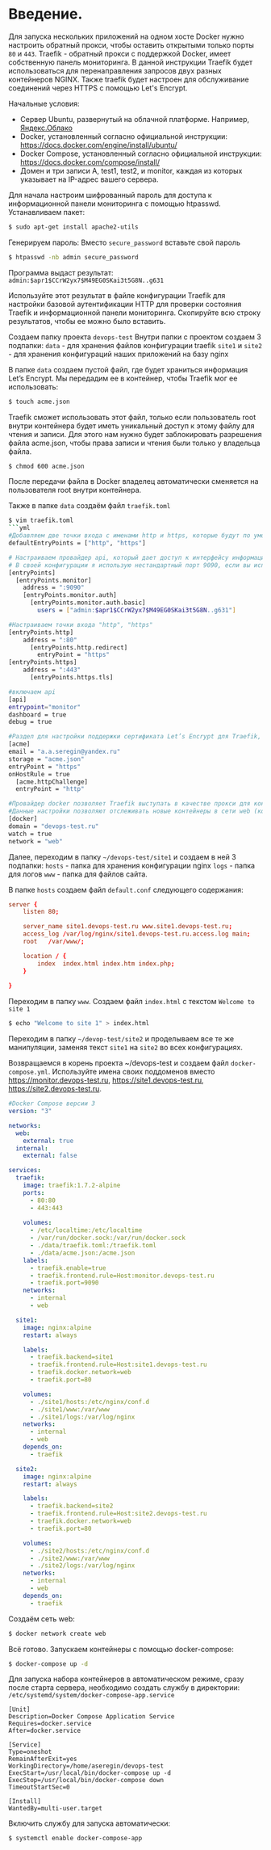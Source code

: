 # Введение.
Для запуска нескольких приложений на одном хосте Docker нужно настроить обратный прокси, чтобы оставить открытыми только порты `80` и `443`.
Traefik - обратный прокси с поддержкой Docker, имеет собственную панель мониторинга. В данной инструкции Traefik будет использоваться для перенаправления запросов двух разных контейнеров NGINX. Также traefik будет настроен для обслуживание соединений через HTTPS с помощью Let's Encrypt.

Начальные условия:
- Сервер Ubuntu, развернутый на облачной платформе. Например, [Яндекс.Облако](https://cloud.yandex.ru/)
- Docker, установленный согласно официальной инструкции: <https://docs.docker.com/engine/install/ubuntu/>
- Docker Compose, установленный согласно официальной инструкции: <https://docs.docker.com/compose/install/>
- Домен и три записи A, test1, test2, и monitor, каждая из которых указывает на IP-адрес вашего сервера.

Для начала настроим шифрованный пароль для доступа к информационной панели мониторинга с помощью htpasswd.
Устанавливаем пакет:
```sh
$ sudo apt-get install apache2-utils
```
Генерируем пароль:
Вместо `secure_password` вставьте свой пароль
```sh
$ htpasswd -nb admin secure_password
```
Программа выдаст результат:
`admin:$apr1$CCrW2yx7$M49EG0SKai3t5G8N..g631`

Используйте этот результат в файле конфигурации Traefik для настройки базовой аутентификации HTTP для проверки состояния Traefik и информационной панели мониторинга. Скопируйте всю строку результатов, чтобы ее можно было вставить.

Создаем папку проекта `devops-test`
Внутри папки с проектом создаем 3 подпапки:
`data` - для хранения файлов конфигурации traefik
`site1` и `site2` - для хранения конфигураций наших приложений на базу nginx

В папке `data` создаем пустой файл, где будет храниться информация Let’s Encrypt. Мы передадим ее в контейнер, чтобы Traefik мог ее использовать:
```sh
$ touch acme.json
```
Traefik сможет использовать этот файл, только если пользователь root внутри контейнера будет иметь уникальный доступ к этому файлу для чтения и записи. Для этого нам нужно будет заблокировать разрешения файла acme.json, чтобы права записи и чтения были только у владельца файла.
```sh
$ chmod 600 acme.json
```
После передачи файла в Docker владелец автоматически сменяется на пользователя root внутри контейнера.

Также в папке `data` создаём файл `traefik.toml`
```sh
$ vim traefik.toml
```yml
#Добавляем две точки входа с именами http и https, которые будут по умолчанию доступны всем серверным компонентам
defaultEntryPoints = ["http", "https"]

# Настраиваем провайдер api, который дает доступ к интерфейсу информационной панели. Здесь вам нужно вставить результат выполнения команды htpasswd:
# В своей конфигурации я использую нестандартный порт 9090, если вы используете файерволл, не забудьте добавить его в список разрешенных
[entryPoints]
  [entryPoints.monitor]
    address = ":9090"
    [entryPoints.monitor.auth]
      [entryPoints.monitor.auth.basic]
        users = ["admin:$apr1$CCrW2yx7$M49EG0SKai3t5G8N..g631"]

#Настраиваем точки входа "http", "https"
[entryPoints.http]
    address = ":80"
      [entryPoints.http.redirect]
        entryPoint = "https"
[entryPoints.https]
    address = ":443"
      [entryPoints.https.tls]

#включаем api
[api]
entrypoint="monitor"
dashboard = true
debug = true

#Раздел для настройки поддержки сертификата Let’s Encrypt для Traefik, пропишите в него свой e-mail
[acme]
email = "a.a.seregin@yandex.ru"
storage = "acme.json"
entryPoint = "https"
onHostRule = true
  [acme.httpChallenge]
  entryPoint = "http"

#Провайдер docker позволяет Traefik выступать в качестве прокси для контейнеров Docker.
#Данные настройки позволяют отслеживать новые контейнеры в сети web (которую мы вскоре создадим) и для предоставляют доступ к ним как к субдоменам домена devops-test.ru.
[docker]
domain = "devops-test.ru"
watch = true
network = "web"
```
Далее, переходим в папку `~/devops-test/site1` и  создаем в ней 3 подпапки:
`hosts` - папка для хранения конфигурации nginx
`logs` - папка для логов
`www` - папка для файлов сайта.

В папке `hosts` создаем файл `default.conf` следующего содержания:
```conf
server {
	listen 80;

	server_name site1.devops-test.ru www.site1.devops-test.ru;
	access_log /var/log/nginx/site1.devops-test.ru.access.log main;
	root   /var/www/;

	location / {
		index  index.html index.htm index.php;
	}
	
}
```
Переходим в папку `www`. Создаем файл `index.html` с текстом `Welcome to site 1`
```sh
$ echo "Welcome to site 1" > index.html
```
Переходим в папку `~/devop-test/site2` и проделываем все те же манипуляции, заменяя текст `site1` на `site2` во всех конфигурациях.

Возвращаемся в корень проекта ~/devops-test и создаем файл `docker-compose.yml`. Используйте имена своих поддоменов вместо <https://monitor.devops-test.ru>, <https://site1.devops-test.ru>, <https://site2.devops-test.ru>.
```yml
#Docker Compose версии 3
version: "3"

networks:
  web:
    external: true
  internal:
    external: false

services:
  traefik:
    image: traefik:1.7.2-alpine 
    ports:
      - 80:80
      - 443:443
  
    volumes:
      - /etc/localtime:/etc/localtime
      - /var/run/docker.sock:/var/run/docker.sock
      - ./data/traefik.toml:/traefik.toml
      - ./data/acme.json:/acme.json
    labels:
      - traefik.enable=true
      - traefik.frontend.rule=Host:monitor.devops-test.ru
      - traefik.port=9090
    networks:
      - internal
      - web

  site1:
    image: nginx:alpine
    restart: always

    labels:
      - traefik.backend=site1
      - traefik.frontend.rule=Host:site1.devops-test.ru
      - traefik.docker.network=web
      - traefik.port=80

    volumes:
      - ./site1/hosts:/etc/nginx/conf.d
      - ./site1/www:/var/www
      - ./site1/logs:/var/log/nginx
    networks:
      - internal
      - web
    depends_on:
      - traefik

  site2:
    image: nginx:alpine
    restart: always

    labels:
      - traefik.backend=site2
      - traefik.frontend.rule=Host:site2.devops-test.ru
      - traefik.docker.network=web
      - traefik.port=80

    volumes:
      - ./site2/hosts:/etc/nginx/conf.d
      - ./site2/www:/var/www
      - ./site2/logs:/var/log/nginx
    networks:
      - internal
      - web
    depends_on:
      - traefik
```
Создаём сеть web:
```sh
$ docker network create web
```
Всё готово. Запускаем контейнеры с помощью docker-compose:
```sh
$ docker-compose up -d
```
Для запуска набора контейнеров в автоматическом режиме, сразу после старта сервера, необходимо создать службу в директории: `/etc/systemd/system/docker-compose-app.service`
```
[Unit]
Description=Docker Compose Application Service
Requires=docker.service
After=docker.service

[Service]
Type=oneshot
RemainAfterExit=yes
WorkingDirectory=/home/aseregin/devops-test
ExecStart=/usr/local/bin/docker-compose up -d
ExecStop=/usr/local/bin/docker-compose down
TimeoutStartSec=0

[Install]
WantedBy=multi-user.target
```
Включить службу для запуска автоматически:
```sh
$ systemctl enable docker-compose-app
```

